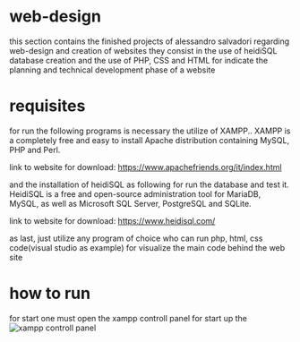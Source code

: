 # web-design

this section contains the finished projects of alessandro salvadori regarding web-design and creation of websites
they consist in the use of heidiSQL database creation and the use of PHP, CSS and HTML 
for indicate the planning and technical development phase of a website 



# requisites

for run the following programs is necessary the utilize of XAMPP..
XAMPP is a completely free and easy to install Apache distribution containing MySQL, PHP and Perl.

link to website for download: https://www.apachefriends.org/it/index.html

and the installation of heidiSQL as following for run the database and test it.
HeidiSQL is a free and open-source administration tool for MariaDB, MySQL, as well as Microsoft SQL Server, PostgreSQL and SQLite.

link to website for download: https://www.heidisql.com/

as last, just utilize any program of choice who can run php, html, css code(visual studio as example) for visualize the main code behind the web site

# how to run

for start one must open the xampp controll panel for start up the 
![xampp controll panel]([file:///C:/Users/Alessandro/Pictures/fgfgs.png](https://images.javatpoint.com/tutorial/xampp/images/xampp-control-panel12.png))
